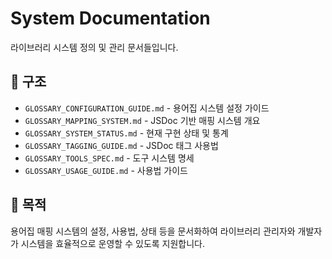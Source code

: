 # System Documentation

라이브러리 시스템 정의 및 관리 문서들입니다.

## 📁 구조

- `GLOSSARY_CONFIGURATION_GUIDE.md` - 용어집 시스템 설정 가이드
- `GLOSSARY_MAPPING_SYSTEM.md` - JSDoc 기반 매핑 시스템 개요  
- `GLOSSARY_SYSTEM_STATUS.md` - 현재 구현 상태 및 통계
- `GLOSSARY_TAGGING_GUIDE.md` - JSDoc 태그 사용법
- `GLOSSARY_TOOLS_SPEC.md` - 도구 시스템 명세
- `GLOSSARY_USAGE_GUIDE.md` - 사용법 가이드

## 🎯 목적

용어집 매핑 시스템의 설정, 사용법, 상태 등을 문서화하여 라이브러리 관리자와 개발자가 시스템을 효율적으로 운영할 수 있도록 지원합니다.